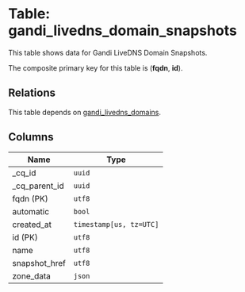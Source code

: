 # Table: gandi_livedns_domain_snapshots

This table shows data for Gandi LiveDNS Domain Snapshots.

The composite primary key for this table is (**fqdn**, **id**).

## Relations

This table depends on [gandi_livedns_domains](gandi_livedns_domains).

## Columns

| Name          | Type          |
| ------------- | ------------- |
|_cq_id|`uuid`|
|_cq_parent_id|`uuid`|
|fqdn (PK)|`utf8`|
|automatic|`bool`|
|created_at|`timestamp[us, tz=UTC]`|
|id (PK)|`utf8`|
|name|`utf8`|
|snapshot_href|`utf8`|
|zone_data|`json`|